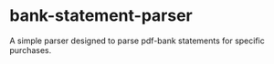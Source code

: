 # bank-statement-parser

A simple parser designed to parse pdf-bank statements for specific purchases. 
